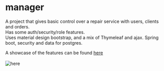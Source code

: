 # manager

A project that gives basic control over a repair service with users, clients and orders.<br>
Has some auth/security/role features.<br>
Uses material design bootstrap, and a mix of Thymeleaf and ajax. Spring boot, security and data for postgres.

A showcase of the features can be found [here](https://imgur.com/XsWCN3T) <br>
<br>
![here](https://media0.giphy.com/media/L3uuZcpwGTzkrMXBjV/giphy.gif)

